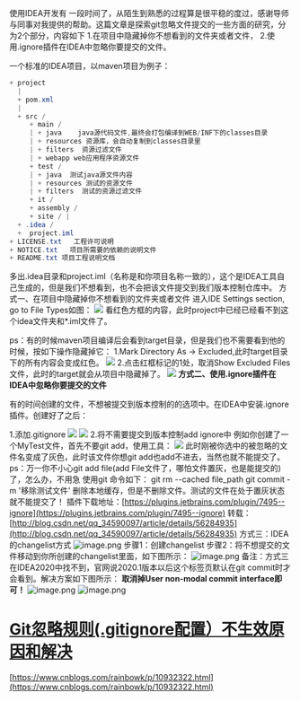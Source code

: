 使用IDEA开发有 一段时间了，从陌生到熟悉的过程算是很平稳的度过，感谢导师与同事对我提供的帮助。这篇文章是探索git忽略文件提交的一些方面的研究，分为2个部分，内容如下
1.在项目中隐藏掉你不想看到的文件夹或者文件，
2.使用.ignore插件在IDEA中忽略你要提交的文件。

一个标准的IDEA项目，以maven项目为例子：
```java
+ project
  |
  + pom.xml
  |
  + src /
     + main /
     | + java    java源代码文件,最终会打包编译到WEB/INF下的classes目录
     | + resources 资源库，会自动复制到classes目录里
     | + filters  资源过滤文件
     | + webapp web应用程序资源文件
     + test /
     | + java  测试java源文件内容
     | + resources 测试的资源文件
     | + filters  测试的资源过滤文件
     + it /
     + assembly /
     + site / |
  + .idea /
  +  project.iml
+ LICENSE.txt   工程许可说明
+ NOTICE.txt   项目所需要的依赖的说明文件
+ README.txt 项目工程说明文档
```
多出.idea目录和project.iml（名称是和你项目名称一致的），这个是IDEA工具自己生成的，但是我们不想看到，也不会把该文件提交到我们版本控制仓库中。
方式一、在项目中隐藏掉你不想看到的文件夹或者文件
进入IDE Settings section, go to File Types如图：
![](https://images.cherryfloris.eu.org/2021/1632377429133-cc821180-0728-4421-af53-2dd9be502725.png)
看红色方框的内容，此时project中已经已经看不到这个idea文件夹和*.iml文件了。

ps：有的时候maven项目编译后会看到target目录，但是我们也不需要看到他的时候，按如下操作隐藏掉它：
1.Mark Directory As   -> Excluded,此时target目录下的所有内容会变成红色。
![](https://images.cherryfloris.eu.org/2021/1632377465197-a5dd0843-dc37-4a66-874a-875a6f359912.png)
2.点击红框标记的1处，取消Show Excluded Files文件，此时的target就会从项目中隐藏掉了。
![](https://images.cherryfloris.eu.org/2021/1632377480349-49a43738-dc1c-41dc-a979-af50e7476399.png)
**方式二、使用.ignore插件在IDEA中忽略你要提交的文件**

有的时间创建的文件，不想被提交到版本控制的的选项中。在IDEA中安装.ignore插件。创建好了之后：

1.添加.gitignore
![](https://images.cherryfloris.eu.org/2021/1632377497747-fa126c15-a06b-4651-a613-84c5e3cc94b0.png)
![](https://images.cherryfloris.eu.org/2021/1632377506715-7b8c0b71-7950-43fa-9024-54547cc725fc.png)
 2.将不需要提交到版本控制add ignore中
例如你创建了一个MyTest文件，首先不要git add，使用工具：
![](https://images.cherryfloris.eu.org/2021/1632377538426-0ec87af9-47f4-4f27-8856-03e23cfcbbc5.png)
此时刚被你选中的被忽略的文件名变成了灰色，此时该文件你想git add也add不进去，当然也就不能提交了。
ps：万一你不小心git add file(add File文件了，哪怕文件置灰，也是能提交的)了，怎么办，不用急
使用git 命令如下：
git rm --cached file_path
git commit -m '移除测试文件'
删除本地缓存，但是不删除文件。测试的文件在处于置灰状态就不能提交了！
插件下载地址：[https://plugins.jetbrains.com/plugin/7495--ignore](https://plugins.jetbrains.com/plugin/7495--ignore)
转载：[http://blog.csdn.net/qq_34590097/article/details/56284935](http://blog.csdn.net/qq_34590097/article/details/56284935)
方式三：IDEA的changelist方式
![image.png](https://images.cherryfloris.eu.org/2021/1632377581434-762e1058-42c6-4964-88c5-ebe24f15f968.png)
步骤1：创建changelist
步骤2：将不想提交的文件移动到你所创建的changelist里面，如下图所示：
![image.png](https://images.cherryfloris.eu.org/2021/1632377612008-07641515-d040-4059-ade3-a8609737e35b.png)
备注：方式三在IDEA2020中找不到，官网说2020.1版本以后这个标签页默认在git commit时才会看到。解决方案如下图所示：
**取消掉User non-modal commit interface即可！**
![image.png](https://images.cherryfloris.eu.org/2021/1632377631065-7a68a12c-22df-4807-88bd-b357631a3616.png)
![image.png](https://images.cherryfloris.eu.org/2021/1632377640366-0f2beac2-5e0a-40d8-bd2b-61ff1a42cd91.png)

# [Git忽略规则(.gitignore配置）不生效原因和解决](https://www.cnblogs.com/rainbowk/p/10932322.html)
[https://www.cnblogs.com/rainbowk/p/10932322.html](https://www.cnblogs.com/rainbowk/p/10932322.html)
